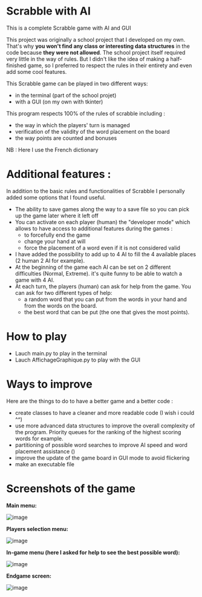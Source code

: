 # Scrabble with AI
This is a complete Scrabble game with AI and GUI

This project was originally a school project that I developed on my own. That's why **you won't find any class or interesting data structures** in the code because **they were not allowed**.
The school project itself required very little in the way of rules. But I didn't like the idea of making a half-finished game, so I preferred to respect the rules in their entirety and even add some cool features.

This Scrabble game can be played in two different ways: 
  - in the terminal (part of the school projet)
  - with a GUI (on my own with tkinter)

This program respects 100% of the rules of scrabble including :
  - the way in which the players' turn is managed
  - verification of the validity of the word placement on the board
  - the way points are counted and bonuses

NB : Here I use the French dictionary

# Additional features :
In addition to the basic rules and functionalities of Scrabble I personally added some options that I found useful.

  - The ability to save games along the way to a save file so you can pick up the game later where it left off
  - You can activate on each player (human) the "developer mode" which allows to have access to additional features during the games :
    - to forcefully end the game
    - change your hand at will
    - force the placement of a word even if it is not considered valid
  - I have added the possibility to add up to 4 AI to fill the 4 available places (2 human 2 AI for example).
  - At the beginning of the game each AI can be set on 2 different difficulties (Normal, Extreme). it's quite funny to be able to watch a game with 4 AI.
  - At each turn, the players (human) can ask for help from the game. You can ask for two different types of help: 
    - a random word that you can put from the words in your hand and from the words on the board.
    - the best word that can be put (the one that gives the most points).

# How to play
  - Lauch main.py to play in the terminal
  - Lauch AffichageGraphique.py to play with the GUI

# Ways to improve
Here are the things to do to have a better game and a better code :
  - create classes to have a cleaner and more readable code (I wish i could ^^)
  - use more advanced data structures to improve the overall complexity of the program. Priority queues for the ranking of the highest scoring words for example.
  - partitioning of possible word searches to improve AI speed and word placement assistance ()
  - improve the update of the game board in GUI mode to avoid flickering
  - make an executable file

# Screenshots of the game
**Main menu:**

![image](https://user-images.githubusercontent.com/75265945/167265180-f13690ec-2fd1-4ffe-814b-10b9d5912f4e.png)

**Players selection menu:**

![image](https://user-images.githubusercontent.com/75265945/167265198-6c30b822-445f-4b01-9aa2-ee296aed3c26.png)

**In-game menu (here I asked for help to see the best possible word):**

![image](https://user-images.githubusercontent.com/75265945/167265750-11b1f4de-ecc4-4941-a4e3-3fc5e79fe379.png)

**Endgame screen:**

![image](https://user-images.githubusercontent.com/75265945/167265785-744fb831-eeed-4fb2-8eee-44d818cacf8c.png)




